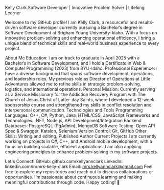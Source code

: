Kelly Clark
Software Developer | Innovative Problem Solver | Lifelong Learner

Welcome to my GitHub profile! I am Kelly Clark, a resourceful and results-driven software developer currently pursuing a Bachelor’s degree in Software Development at Brigham Young University-Idaho. With a focus on innovative problem-solving and enhancing operational efficiency, I bring a unique blend of technical skills and real-world business experience to every project.

About Me
Education: I am on track to graduate in April 2025 with a Bachelor’s in Software Development, and I hold a Certificate in Web & Computer Programming (2023) from BYU-Idaho.
Professional Experience: I have a diverse background that spans software development, operations, and leadership roles. My previous role as Director of Operations at Little Adventures allowed me to refine skills in strategic problem-solving, logistics, and international operations.
Personal Mission: Currently serving as a Service Missionary for the Addiction Recovery Program with The Church of Jesus Christ of Latter-day Saints, where I developed a 12-week sponsorship course and strengthened my skills in conflict resolution and interpersonal communication.
Technologies and Tools
Programming Languages: C++, C#, Python, Java, HTML/CSS, JavaScript
Frameworks and Technologies: .NET, Node.js, API Development/Integration
Backend Databases: PostgreSQL (PgAdmin), MongoDB
Software Testing: Open API Spec & Swagger, Katalon, Selenium
Version Control: Git, GitHub
Other Skills: Writing and editing, Published Author
Current Projects
I am currently working on projects in C#, C++, and Android mobile development, with a focus on building scalable, efficient applications. I am also applying engineering principles to enhance problem-solving in my software projects.

Let's Connect!
GitHub: github.com/kellyannclark
LinkedIn: linkedin.com/in/mrs-kelly-clark
Email: mrs.kellyannclark@gmail.com
Feel free to explore my repositories and reach out to discuss collaborations or opportunities. I’m passionate about continuous learning and making meaningful contributions through code. Happy coding! 🚀

